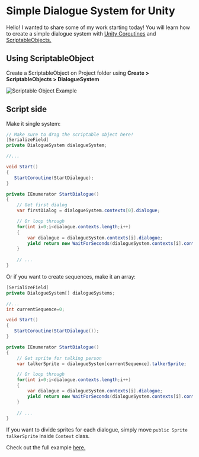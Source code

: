 # Simple Dialogue System for Unity

Hello! I wanted to share some of my work starting today! You will learn how to create a simple dialogue system with [Unity Coroutines](https://docs.unity3d.com/Manual/Coroutines.html) and [ScriptableObjects.](https://docs.unity3d.com/Manual/class-ScriptableObject.html)

## Using ScriptableObject

Create a ScriptableObject on Project folder using **Create > ScriptableObjects > DialogueSystem**

![Scriptable Object Example](https://i.imgur.com/turtXIL.png)

## Script side

Make it single system:

```c#
// Make sure to drag the scriptable object here!
[SerializeField]
private DialogueSystem dialogueSystem;

//...

void Start()
{
   StartCoroutine(StartDialogue);
}

private IEnumerator StartDialogue()
{
    // Get first dialog
    var firstDialog = dialogueSystem.contexts[0].dialogue;

    // Or loop through
    for(int i=0;i<dialogue.contexts.length;i++)
    {
        var dialogue = dialogueSystem.contexts[i].dialogue;
        yield return new WaitForSeconds(dialogueSystem.contexts[i].contextReadTime);
    }
     
    // ...
}
```

Or if you want to create sequences, make it an array:

```c#
[SerializeField]
private DialogueSystem[] dialogueSystems;

//...
int currentSequence=0;

void Start()
{
   StartCoroutine(StartDialogue());
}

private IEnumerator StartDialogue()
{
    // Get sprite for talking person
    var talkerSprite = dialogueSystem[currentSequence].talkerSprite;

    // Or loop through
    for(int i=0;i<dialogue.contexts.length;i++)
    {
        var dialogue = dialogueSystem.contexts[i].dialogue;
        yield return new WaitForSeconds(dialogueSystem.contexts[i].contextReadTime);
    }
     
    // ...
}
```

If you want to divide sprites for each dialogue, simply move `public Sprite talkerSprite` inside `Context` class. 

Check out the full example [here.](ExampleDialogueSystem.cs)
